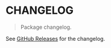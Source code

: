 # CHANGELOG

> Package changelog.

See [GitHub Releases](https://github.com/stdlib-js/stats-base-dists-betaprime-mode/releases) for the changelog.